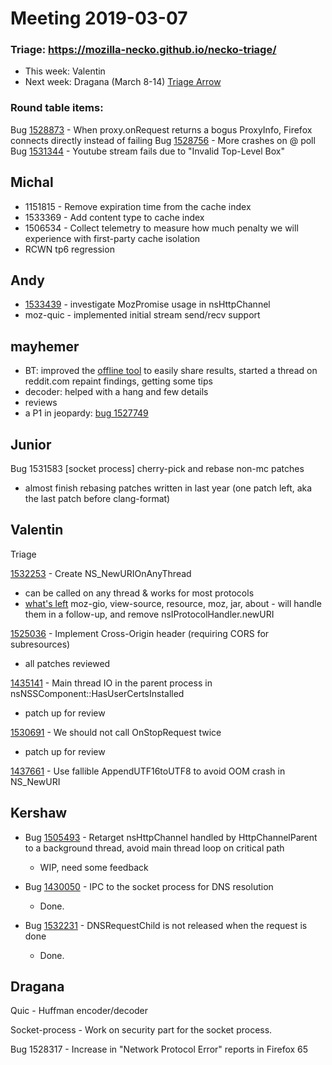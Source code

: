 # Meeting 2019-03-07
### Triage: https://mozilla-necko.github.io/necko-triage/
- This week: Valentin
- Next week: Dragana (March 8-14) [Triage Arrow](https://mozilla-necko.github.io/triage-list/triager.html)

### Round table items:
Bug [1528873](https://bugzilla.mozilla.org/show_bug.cgi?id=1528873) - When proxy.onRequest returns a bogus ProxyInfo, Firefox connects directly instead of failing
Bug [1528756](https://bugzil.la/1528756) - More crashes on @ poll
Bug [1531344](https://bugzil.la/1531344) - Youtube stream fails due to "Invalid Top-Level Box"


## Michal

- 1151815 - Remove expiration time from the cache index
- 1533369 - Add content type to cache index
- 1506534 - Collect telemetry to measure how much penalty we will experience with first-party cache isolation
- RCWN tp6 regression

## Andy

* [1533439](https://bugzilla.mozilla.org/show_bug.cgi?id=1533439) - investigate MozPromise usage in nsHttpChannel
* moz-quic - implemented initial stream send/recv support

## mayhemer

- BT: improved the [offline tool](https://github.com/mayhemer/backtrack-analyzer/commits/master) to easily share results, started a thread on reddit.com repaint findings, getting some tips
- decoder: helped with a hang and few details
- reviews
- a P1 in jeopardy: [bug 1527749](https://bugzilla.mozilla.org/show_bug.cgi?id=1527749)

## Junior

Bug 1531583 [socket process] cherry-pick and rebase non-mc patches

- almost finish rebasing patches written in last year (one patch left, aka the last patch before clang-format)

## Valentin

Triage

[1532253](https://bugzil.la/1532253) - Create NS_NewURIOnAnyThread

  - can be called on any thread & works for most protocols
  - [what's left](https://bugzilla.mozilla.org/show_bug.cgi?id=1532253#c5) moz-gio, view-source, resource, moz, jar, about - will handle them in a follow-up, and remove nsIProtocolHandler.newURI

[1525036](https://bugzil.la/1525036) - Implement Cross-Origin header (requiring CORS for subresources)

  - all patches reviewed

[1435141](https://bugzil.la/1435141) - Main thread IO in the parent process in nsNSSComponent::HasUserCertsInstalled

  - patch up for review

[1530691](https://bugzil.la/1530691) - We should not call OnStopRequest twice

  - patch up for review

[1437661](https://bugzil.la/1437661) - Use fallible AppendUTF16toUTF8 to avoid OOM crash in NS_NewURI

## Kershaw

- Bug [1505493](https://bugzilla.mozilla.org/show_bug.cgi?id=1505493) - Retarget nsHttpChannel handled by HttpChannelParent to a background thread, avoid main thread loop on critical path
    - WIP, need some feedback
- Bug [1430050](https://bugzilla.mozilla.org/show_bug.cgi?id=1430050) - IPC to the socket process for DNS resolution
    - Done.
- Bug [1532231](https://bugzilla.mozilla.org/show_bug.cgi?id=1532231) - 
DNSRequestChild is not released when the request is done

    - Done.

## Dragana

Quic - Huffman encoder/decoder

Socket-process - Work on security part for the socket process.

Bug 1528317 - Increase in "Network Protocol Error" reports in Firefox 65

